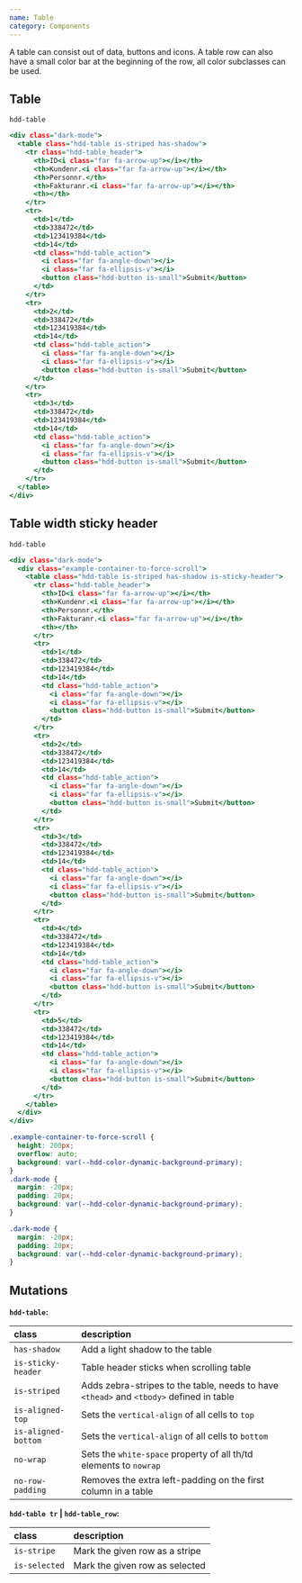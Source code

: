 ```yaml
---
name: Table
category: Components
---
```


A table can consist out of data, buttons and icons. A table row can also have a small color bar at the beginning of the row, all color subclasses can be used.

## Table
`hdd-table`

```table.html
<div class="dark-mode">
  <table class="hdd-table is-striped has-shadow">
    <tr class="hdd-table_header">
      <th>ID<i class="far fa-arrow-up"></i></th>
      <th>Kundenr.<i class="far fa-arrow-up"></i></th>
      <th>Personnr.</th>
      <th>Fakturanr.<i class="far fa-arrow-up"></i></th>
      <th></th>
    </tr>
    <tr>
      <td>1</td>
      <td>338472</td>
      <td>123419384</td>
      <td>14</td>
      <td class="hdd-table_action">
        <i class="far fa-angle-down"></i>
        <i class="far fa-ellipsis-v"></i>
        <button class="hdd-button is-small">Submit</button>
      </td>
    </tr>
    <tr>
      <td>2</td>
      <td>338472</td>
      <td>123419384</td>
      <td>14</td>
      <td class="hdd-table_action">
        <i class="far fa-angle-down"></i>
        <i class="far fa-ellipsis-v"></i>
        <button class="hdd-button is-small">Submit</button>
      </td>
    </tr>
    <tr>
      <td>3</td>
      <td>338472</td>
      <td>123419384</td>
      <td>14</td>
      <td class="hdd-table_action">
        <i class="far fa-angle-down"></i>
        <i class="far fa-ellipsis-v"></i>
        <button class="hdd-button is-small">Submit</button>
      </td>
    </tr>
  </table>
</div>
```

## Table width sticky header
`hdd-table`

```table-sticky-header.html
<div class="dark-mode">
  <div class="example-container-to-force-scroll">
    <table class="hdd-table is-striped has-shadow is-sticky-header">
      <tr class="hdd-table_header">
        <th>ID<i class="far fa-arrow-up"></i></th>
        <th>Kundenr.<i class="far fa-arrow-up"></i></th>
        <th>Personnr.</th>
        <th>Fakturanr.<i class="far fa-arrow-up"></i></th>
        <th></th>
      </tr>
      <tr>
        <td>1</td>
        <td>338472</td>
        <td>123419384</td>
        <td>14</td>
        <td class="hdd-table_action">
          <i class="far fa-angle-down"></i>
          <i class="far fa-ellipsis-v"></i>
          <button class="hdd-button is-small">Submit</button>
        </td>
      </tr>
      <tr>
        <td>2</td>
        <td>338472</td>
        <td>123419384</td>
        <td>14</td>
        <td class="hdd-table_action">
          <i class="far fa-angle-down"></i>
          <i class="far fa-ellipsis-v"></i>
          <button class="hdd-button is-small">Submit</button>
        </td>
      </tr>
      <tr>
        <td>3</td>
        <td>338472</td>
        <td>123419384</td>
        <td>14</td>
        <td class="hdd-table_action">
          <i class="far fa-angle-down"></i>
          <i class="far fa-ellipsis-v"></i>
          <button class="hdd-button is-small">Submit</button>
        </td>
      </tr>
      <tr>
        <td>4</td>
        <td>338472</td>
        <td>123419384</td>
        <td>14</td>
        <td class="hdd-table_action">
          <i class="far fa-angle-down"></i>
          <i class="far fa-ellipsis-v"></i>
          <button class="hdd-button is-small">Submit</button>
        </td>
      </tr>
      <tr>
        <td>5</td>
        <td>338472</td>
        <td>123419384</td>
        <td>14</td>
        <td class="hdd-table_action">
          <i class="far fa-angle-down"></i>
          <i class="far fa-ellipsis-v"></i>
          <button class="hdd-button is-small">Submit</button>
        </td>
      </tr>
    </table>
  </div>
</div>
```

```table-sticky-header.css 
.example-container-to-force-scroll {
  height: 200px; 
  overflow: auto;
  background: var(--hdd-color-dynamic-background-primary);
}
.dark-mode {
  margin: -20px;
  padding: 20px;
  background: var(--hdd-color-dynamic-background-primary);
}
```
```table.css hidden
.dark-mode {
  margin: -20px;
  padding: 20px;
  background: var(--hdd-color-dynamic-background-primary);
}
```


## Mutations
**`hdd-table`:**

| class | description|
| :--- | :--- |
| `has-shadow` | Add a light shadow to the table |
| `is-sticky-header` | Table header sticks when scrolling table |
| `is-striped` | Adds zebra-stripes to the table, needs to have `<thead>` and `<tbody>` defined in table |
| `is-aligned-top` | Sets the `vertical-align` of all cells to `top` |
| `is-aligned-bottom` | Sets the `vertical-align` of all cells to `bottom` |
| `no-wrap` | Sets the `white-space` property of all th/td elements to `nowrap` |
| `no-row-padding` | Removes the extra left-padding on the first column in a table |

**`hdd-table tr` | `hdd-table_row`:**

| class | description|
| :--- | :--- |
| `is-stripe` | Mark the given row as a stripe |
| `is-selected` | Mark the given row as selected |

